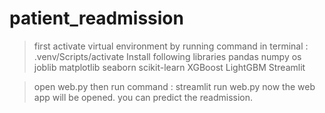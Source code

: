 # patient_readmission
>first activate virtual environment by running command in terminal : .venv/Scripts/activate
>Install  following libraries 
pandas
numpy
os
joblib
matplotlib
seaborn
scikit-learn
XGBoost
LightGBM
Streamlit

> open web.py then run command : streamlit run web.py 
now the web app will be opened. you can predict the readmission.

